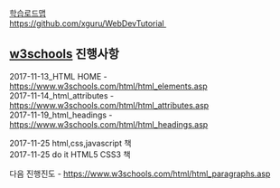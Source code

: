 [학습로드맵](https://joshua1988.github.io/web-development/translation/change-the-way-you-learn-to-code/)  
https://github.com/xguru/WebDevTutorial  

[w3schools](https://www.w3schools.com/) 진행사항  
---------------------------

2017-11-13_HTML HOME - https://www.w3schools.com/html/html_elements.asp  
2017-11-14_html_attributes - https://www.w3schools.com/html/html_attributes.asp  
2017-11-19_html_headings - https://www.w3schools.com/html/html_headings.asp  

2017-11-25 html,css,javascript 책  
2017-11-25 do it HTML5 CSS3 책  


다음 진행진도 - https://www.w3schools.com/html/html_paragraphs.asp  
